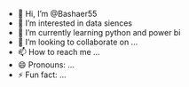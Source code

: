 - 👋 Hi, I’m @Bashaer55
- 👀 I’m interested in data siences
- 🌱 I’m currently learning python and power bi
- 💞️ I’m looking to collaborate on ...
- 📫 How to reach me ...
- 😄 Pronouns: ...
- ⚡ Fun fact: ...

<!---
Bashaer55/Bashaer55 is a ✨ special ✨ repository because its `README.md` (this file) appears on your GitHub profile.
You can click the Preview link to take a look at your changes.
--->
